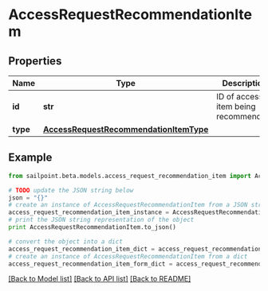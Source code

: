 # AccessRequestRecommendationItem


## Properties

Name | Type | Description | Notes
------------ | ------------- | ------------- | -------------
**id** | **str** | ID of access item being recommended. | [optional] 
**type** | [**AccessRequestRecommendationItemType**](AccessRequestRecommendationItemType.md) |  | [optional] 

## Example

```python
from sailpoint.beta.models.access_request_recommendation_item import AccessRequestRecommendationItem

# TODO update the JSON string below
json = "{}"
# create an instance of AccessRequestRecommendationItem from a JSON string
access_request_recommendation_item_instance = AccessRequestRecommendationItem.from_json(json)
# print the JSON string representation of the object
print AccessRequestRecommendationItem.to_json()

# convert the object into a dict
access_request_recommendation_item_dict = access_request_recommendation_item_instance.to_dict()
# create an instance of AccessRequestRecommendationItem from a dict
access_request_recommendation_item_form_dict = access_request_recommendation_item.from_dict(access_request_recommendation_item_dict)
```
[[Back to Model list]](../README.md#documentation-for-models) [[Back to API list]](../README.md#documentation-for-api-endpoints) [[Back to README]](../README.md)


